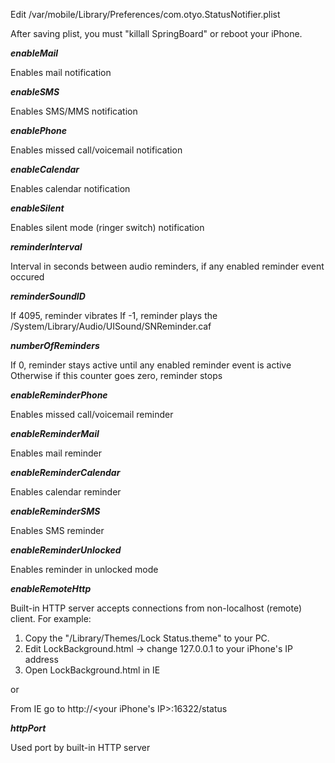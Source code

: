 Edit /var/mobile/Library/Preferences/com.otyo.StatusNotifier.plist

After saving plist, you must "killall SpringBoard" or reboot your iPhone.



_**enableMail**_

Enables mail notification

_**enableSMS**_

Enables SMS/MMS notification

_**enablePhone**_

Enables missed call/voicemail notification

_**enableCalendar**_

Enables calendar notification

_**enableSilent**_

Enables silent mode (ringer switch) notification

_**reminderInterval**_

Interval in seconds between audio reminders, if any enabled reminder event occured

_**reminderSoundID**_

If 4095, reminder vibrates
If -1, reminder plays the /System/Library/Audio/UISound/SNReminder.caf

_**numberOfReminders**_

If 0, reminder stays active until any enabled reminder event is active
Otherwise if this counter goes zero, reminder stops

_**enableReminderPhone**_

Enables missed call/voicemail reminder

_**enableReminderMail**_

Enables mail reminder

_**enableReminderCalendar**_

Enables calendar reminder

_**enableReminderSMS**_

Enables SMS reminder

_**enableReminderUnlocked**_

Enables reminder in unlocked mode

_**enableRemoteHttp**_

Built-in HTTP server accepts connections from non-localhost (remote) client.
For example:
1. Copy the "/Library/Themes/Lock Status.theme" to your PC.
2. Edit LockBackground.html -> change 127.0.0.1 to your iPhone's IP address
3. Open LockBackground.html in IE

or

From IE go to http://<your iPhone's IP>:16322/status

_**httpPort**_

Used port by built-in HTTP server